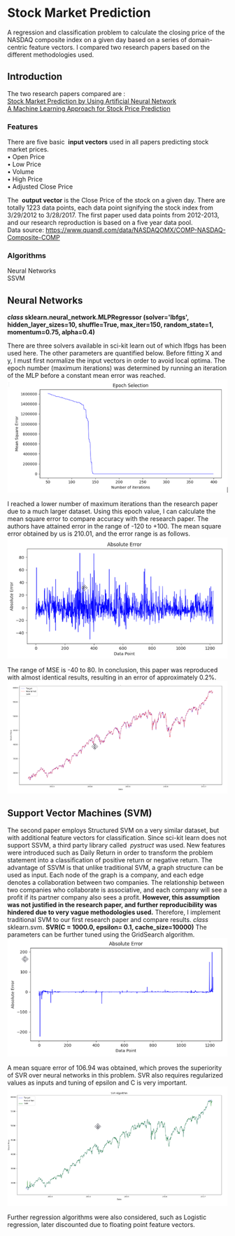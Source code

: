 # Stock Market Prediction

A regression and classification problem to calculate the closing price of the NASDAQ
composite index on a given day based on a series of domain-centric feature vectors. I compared two research papers based on the different methodologies used.

## Introduction

The two research papers compared are :  
[Stock Market Prediction by Using Artificial Neural Network](https://ieeexplore.ieee.org/document/6936118)  
[A Machine Learning Approach for Stock Price Prediction](http://www.cs.umanitoba.ca/~ywang/papers/ideas14.pdf)    

### Features

There are five basic ​ **input vectors​** used in all papers predicting stock market prices.  
• Open Price  
• Low Price  
• Volume  
• High Price  
• Adjusted Close Price  

The ​ **output vector​** is the Close Price of the stock on a given day.
There are totally 1223 data points, each data point signifying the stock index from
3/29/2012 to 3/28/2017. The first paper used data points from 2012-2013, and our research
reproduction is based on a five year data pool.  
Data source:
https://www.quandl.com/data/NASDAQOMX/COMP-NASDAQ-Composite-COMP

### Algorithms

Neural Networks  
SSVM


## Neural Networks

**_class ​_** **sklearn.neural_network.MLPRegressor ​(solver='lbfgs', hidden_layer_sizes=10,
shuffle=True, max_iter=150, random_state=1, momentum=0.75, alpha=0.4)**  
  
There are three solvers available in sci-kit learn out of which lfbgs has been used here. The
other parameters are quantified below.
Before fitting X and y, I must first normalize the input vectors in order to avoid local
optima.
The epoch number (maximum iterations) was determined by running an iteration of the
MLP before a constant mean error was reached.  
![one](https://raw.githubusercontent.com/dnezan/stock-predict/master/results/epoch.png)    
  
  
I reached a lower number of maximum iterations than the research paper due to a much
larger dataset.
Using this epoch value, I can calculate the mean square error to compare accuracy with
the research paper. The authors have attained error in the range of -120 to +100. The mean
square error obtained by us is 210.01, and the error range is as follows.
![two](https://raw.githubusercontent.com/dnezan/stock-predict/master/results/abserror.png)    
  

The range of MSE is -40 to 80.
In conclusion, this paper was reproduced with almost identical results, resulting in an error
of approximately 0.2%.
![three](https://raw.githubusercontent.com/dnezan/stock-predict/master/results/err2.png)
  

## Support Vector Machines (SVM)

The second paper employs Structured SVM on a very similar dataset, but with additional
feature vectors for classification. Since sci-kit learn does not support SSVM, a third party
library called ​ _pystruct ​_ was used. New features were introduced such as Daily Return in
order to transform the problem statement into a classification of positive return or
negative return.
The advantage of SSVM is that unlike traditional SVM, a graph structure can be used as
input. Each node of the graph is a company, and each edge denotes a collaboration
between two companies. The relationship between two companies who collaborate is
associative, and each company will see a profit if its partner company also sees a profit.
**However, this assumption was not justified in the research paper, and further
reproducibility was hindered due to very vague methodologies used.**
Therefore, I implement traditional SVM to our first research paper and compare results.
_class ​_ sklearn.svm.​ **SVR(C = 1000.0, epsilon= 0.1, cache_size=10000)**
The parameters can be​ **​** further tuned using the GridSearch algorithm.  
![four](https://raw.githubusercontent.com/dnezan/stock-predict/master/results/gridsearch.png)
  

A mean square error of 106.94 was obtained, which proves the superiority of SVR over
neural networks in this problem.
SVR also requires regularized values as inputs and tuning of epsilon and C is very
important.  
![four](https://raw.githubusercontent.com/dnezan/stock-predict/master/results/final.png)  
  

Further regression algorithms were also considered, such as Logistic regression, later
discounted due to floating point feature vectors.


